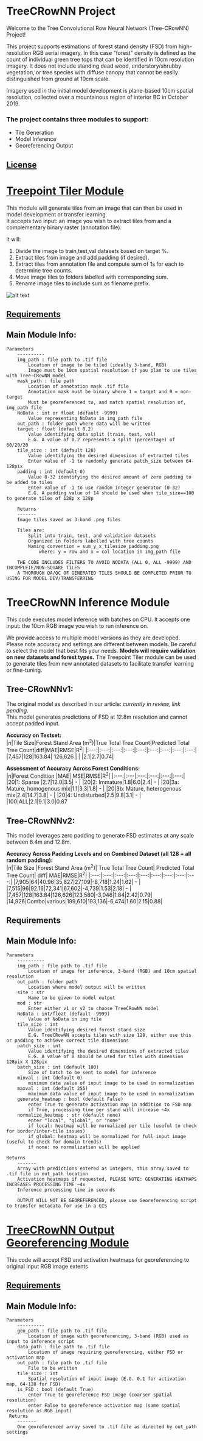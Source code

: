 # TreeCRowNN Project
Welcome to the Tree Convolutional Row Neural Network (Tree-CRowNN) Project!   
  
This project supports estimations of forest stand density (FSD) from high-resolution RGB aerial imagery. In this case "forest" density is defined as the count of individual green tree tops that can be identified in 10cm resolution imagery. It does not include standing dead wood, understory/shrubby vegetation, or tree species with diffuse canopy that cannot be easily distinguished from ground at 10cm scale.
  
Imagery used in the initial model development is plane-based 10cm spatial resolution, collected over a mountainous region of interior BC in October 2019.
### The project contains three modules to support: 
- Tile Generation
- Model Inference
- Georeferencing Output
## [License](https://github.com/JulieLovitt/TreeCRowNN/blob/main/LICENSE)

# [Treepoint Tiler Module](https://github.com/JulieLovitt/TreeCRowNN/tree/main/Treepoint_Tiler)
This module will generate tiles from an image that can then be used in model development or transfer learning.   
It accepts two input: an image you wish to extract tiles from and a complementary binary raster (annotation file). 
  
It will: 
1. Divide the image to train,test,val datasets based on target %.
2. Extract tiles from image and add padding (if desired).
3. Extract tiles from annotation file and compute sum of 1s for each to determine tree counts.
4. Move image tiles to folders labelled with corresponding sum.
5. Rename image tiles to include sum as filename prefix.

![alt text](https://github.com/JulieLovitt/TreeCRowNN/blob/main/Treepoint_Tiler/Treepoint_Tiler.jpg)

## [Requirements](https://github.com/JulieLovitt/TreeCRowNN/blob/main/Treepoint_Tiler/requirements.txt)
## Main Module Info:
    
    Parameters
        ----------
        img_path : file path to .tif file
            Location of image to be tiled (ideally 3-band, RGB)
            Image must be 10cm spatial resolution if you plan to use tiles with Tree-CRowNN model
        mask_path : file path
            Location of annotation mask .tif file
            Annotation mask must be binary where 1 = target and 0 = non-target
            Must be georeferenced to, and match spatial resolution of, img_path file  
        NoData : int or float (default -9999)
            Value representing NoData in img_path file 
        out_path : folder path where data will be written
        target : float (default 0.2)
            Value identifying data split (train, test, val)
            E.G. A value of 0.2 represents a split (percentage) of 60/20/20
        tile_size : int (default 128)
            Value identifying the desired dimensions of extracted tiles
            Enter value of -1 to randomly generate patch_size between 64-128pix
        padding : int (default 0)
            Value 0-32 identifying the desired amount of zero padding to be added to tiles
            Enter value of -1 to use random integer generator (0-32)
            E.G. A padding value of 14 should be used when tile_size==100 to generate tiles of 128p x 128p
        
        Returns
        -------
        Image tiles saved as 3-band .png files
      
        Tiles are:
            Split into train, test, and validation datasets 
            Organized in folders labelled with tree counts
            Naming convention = sum_y_x_tilesize_padding.png 
                where: y = row and x = col location in img_path file
        
        THE CODE INCLUDES FILTERS TO AVOID NODATA (ALL 0, ALL -9999) AND INCOMPLETE/NON-SQUARE TILES
        A THOROUGH QA/QC OF GENERATED TILES SHOULD BE COMPLETED PRIOR TO USING FOR MODEL DEV/TRANSFERRING

# TreeCRowNN Inference Module
This code executes model inference with batches on CPU. It accepts one input: the 10cm RGB image you wish to run inference on.
  
We provide access to multiple model versions as they are developed. Please note accuracy and settings are different between models. 
Be careful to select the model that best fits your needs. **Models will require validation on new datasets and forest types.** 
The Treepoint Tiler module can be used to generate tiles from new annotated datasets to facilitate transfer learning or fine-tuning.
  
## Tree-CRowNNv1:
The original model as described in our article: *currently in review, link pending*.   
This model generates predictions of FSD at 12.8m resolution and cannot accept padded input.   
  
**Accuracy on Testset:**  
|*n*|Tile Size|Forest Stand Area (m<sup>2</sup>)|True Total Tree Count|Predicted Total Tree Count|diff|MAE|RMSE|R<sup>2</sup>|
|:---:|:---:|:---:|:---:|:---:|:---:|:---:|:---:|:---:|
|7,457|128|163.84|  126,626 |   |  |2.1|2.7|0.74|
  
**Assessment of Accuracy Across Forest Conditions:**      
|*n*|Forest Condition |MAE| MSE|RMSE|R<sup>2</sup>|
|:---:|:---|:---:|:---:|:---:|:---:|
|20|1: Sparse |2.7|12.0|3.5| - |
|20|2: Immature|1.8|6.0|2.4| - |
|20|3a: Mature, homogenous mix|1.1|3.3|1.8|  - |
|20|3b: Mature, heterogenous mix|2.4|14.7|3.8| - |
|20|4: Undisturbed|2.5|9.8|3.1| - |
|100|ALL|2.1|9.1|3.0|0.87
  
## Tree-CRowNNv2:  
This model leverages zero padding to generate FSD estimates at any scale between 6.4m and 12.8m.  
  
**Accuracy Across Padding Levels and on Combined Dataset (all 128 + all random padding):**  
|*n*|Tile Size |Forest Stand Area (m<sup>2</sup>)| True Total Tree Count| Predicted Total Tree Count| diff| MAE|RMSE|R<sup>2</sup>| 
|:---:|:---:|:---:|:---:|:---:|:---:|:---:|:---:|:---:|
|7,905|64|40.96|35,827|27,109|-8,718|1.24|1.62| - |
|7,515|96|92.16|72,341|67,602|-4,739|1.53|2.18| - |
|7,457|128|163.84|126,626|123,580|-3,046|1.84|2.42|0.79|
|14,926|Combo|various|199,610|193,136|-6,474|1.60|2.15|0.88|

  ## Requirements
  ## Main Module Info:
    Parameters
        ----------
        img_path : file path to .tif file
            Location of image for inference, 3-band (RGB) and 10cm spatial resolution
        out_path : folder path 
            Location where model output will be written 
        site : str
            Name to be given to model output 
        mod : str
            Enter either v1 or v2 to choose TreeCRowNN model 
        NoData : int/float (default -9999)
            Value of NoData in img file 
        tile_size : int
            Value identifying desired forest stand size 
            E.G. TreeCRowNN accepts tiles with size 128, either use this or padding to achieve correct tile dimensions
        patch_size : int
            Value identifying the desired dimensions of extracted tiles
            E.G. A value of 0 should be used for tiles with dimension 128pix X 128pix
        batch_size : int (default 100)
            Size of batch to be sent to model for inference
        minval : int (default 0)
            minimum data value of input image to be used in normalization
        maxval : int (default 255)
            maximum data value of input image to be used in normalization
        generate_heatmap : bool (default False)
            enter True to generate activation map in addition to FSD map
            if True, processing time per stand will increase ~4x
        normalize_heatmap : str (default none)
            enter "local", "global", or "none"
            if local: heatmap will be normalized per tile (useful to check for border/inter-tile issues)
            if global: heatmap will be normalized for full input image (useful to check for domain trends)
            if none: no normalization will be applied
            
    Returns
        -------
        Array with predictions entered as integers, this array saved to .tif file in out_path location
        Activation heatmaps if requested, PLEASE NOTE: GENERATING HEATMAPS INCREASES PROCESSING TIME ~4x
        Inference processing time in seconds
        
        OUTPUT WILL NOT BE GEOREFERENCED, please use Georeferencing script to transfer metadata for use in a GIS

# [TreeCRowNN Output Georeferencing Module](https://github.com/JulieLovitt/TreeCRowNN/tree/main/TreeCRowNN_Georeferencing)
This code will accept FSD and activation heatmaps for georeferencing to original input RGB image extents

## [Requirements](https://github.com/JulieLovitt/TreeCRowNN/blob/main/TreeCRowNN_Georeferencing/requirements.txt)
## Main Module Info:
    Parameters
        ----------
        geo_path : file path to .tif file
            Location of image with georeferencing, 3-band (RGB) used as input to inference script
        data_path : file path to .tif file
            Location of image requiring georeferencing, either FSD or activation map
        out_path : file path to .tif file
            File to be written
        tile_size : int
            Spatial resolution of input image (E.G. 0.1 for activation map, 64-128 for FSD) 
        is_FSD : bool (default True)
            enter True to georeference FSD image (coarser spatial resolution)
            enter False to georeference activation map (same spatial resolution as RGB input)
     Returns
        -------
        One georeferenced array saved to .tif file as directed by out_path settings
        

            
        
